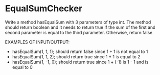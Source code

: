 # EqualSumChecker

Write a method hasEqualSum with 3 parameters of type int.
The method should return boolean and it needs to return true if the sum of the first
and second parameter is equal to the third parameter. Otherwise, return false.

 EXAMPLES OF INPUT/OUTPUT:
* hasEqualSum(1, 1, 1);  should return false since 1 + 1 is not equal to 1
* hasEqualSum(1, 1, 2);  should return true since 1 + 1 is equal to 2
* hasEqualSum(1, -1, 0);  should return true since 1 + (-1) is 1 - 1 and is equal to 0
